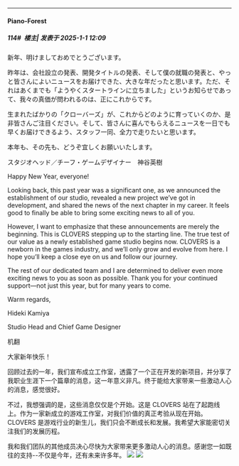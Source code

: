 ﻿
*****

####  Piano-Forest  
##### 114#         楼主| 发表于 2025-1-1 12:09

新年、明けましておめでとうございます。

昨年は、会社設立の発表、開発タイトルの発表、そして僕の就職の発表と、やっと皆さんによいニュースをお届けできた、大きな年だったと思います。ただ、それはあくまでも「ようやくスタートラインに立ちました」というお知らせであって、我々の真価が問われるのは、正にこれからです。

生まれたばかりの「クローバーズ」が、これからどのように育っていくのか、是非皆さんご注目ください。そして、皆さんに喜んでもらえるニュースを一日でも早くお届けできるよう、スタッフ一同、全力で走りたいと思います。

本年も、その先も、どうぞ宜しくお願いいたします。

スタジオヘッド／チーフ・ゲームデザイナー　神谷英樹

Happy New Year, everyone!

Looking back, this past year was a significant one, as we announced the establishment of our studio, revealed a new project we’ve got in development, and shared the news of the next chapter in my career. It feels good to finally be able to bring some exciting news to all of you.

However, I want to emphasize that these announcements are merely the beginning. This is CLOVERS stepping up to the starting line. The true test of our value as a newly established game studio begins now. CLOVERS is a newborn in the games industry, and we’ll only grow and evolve from here. I hope you’ll keep a close eye on us and follow our journey.

The rest of our dedicated team and I are determined to deliver even more exciting news to you as soon as possible. Thank you for your continued support—not just this year, but for many years to come.

Warm regards,

Hideki Kamiya

Studio Head and Chief Game Designer

机翻

大家新年快乐！

回顾过去的一年，我们宣布成立工作室，透露了一个正在开发的新项目，并分享了我职业生涯下一个篇章的消息，这一年意义非凡。终于能给大家带来一些激动人心的消息，感觉很好。

不过，我想强调的是，这些消息仅仅是个开始。这是 CLOVERS 站在了起跑线上。作为一家新成立的游戏工作室，对我们价值的真正考验从现在开始。CLOVERS 是游戏行业的新生儿，我们只会不断成长和发展。我希望大家能密切关注我们的发展历程。

我和我们团队的其他成员决心尽快为大家带来更多激动人心的消息。感谢您一如既往的支持--不仅是今年，还有未来许多年。
<img src="https://p.sda1.dev/21/631a0151bb1339f6dd43142881f463c3/20250101_120407.jpg" referrerpolicy="no-referrer">
<img src="https://p.sda1.dev/21/b7052661023c1d8f68d4cf61ef9bf6dc/20250101_120426.jpg" referrerpolicy="no-referrer">


